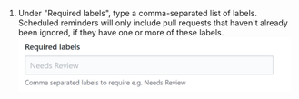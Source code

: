 1. Under "Required labels", type a comma-separated list of labels. Scheduled reminders will only include pull requests that haven't already been ignored, if they have one or more of these labels. 
![Required labels field](/assets/images/help/settings/scheduled-reminders-required-labels-field.png)